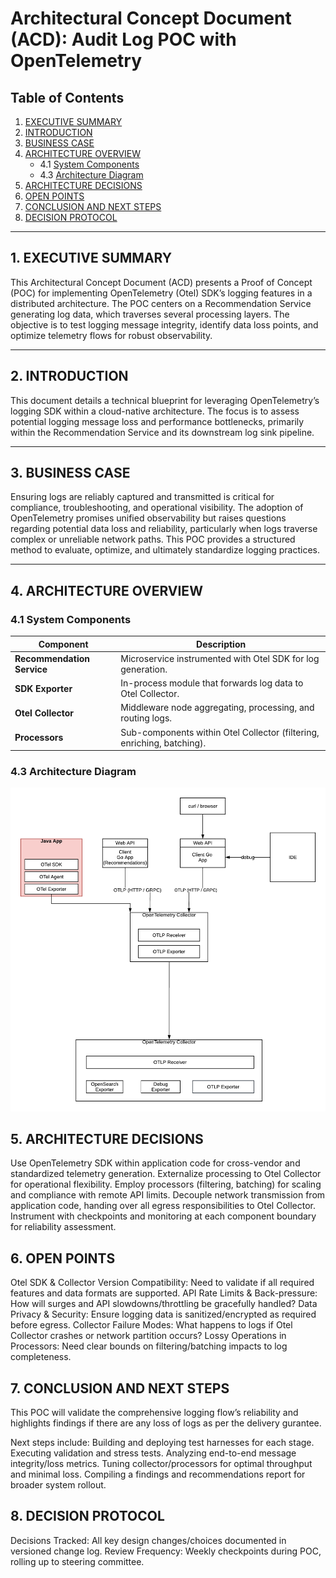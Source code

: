 # Architectural Concept Document (ACD): Audit Log POC with OpenTelemetry

## Table of Contents

1. [EXECUTIVE SUMMARY](#1-executive-summary)
2. [INTRODUCTION](#2-introduction)
3. [BUSINESS CASE](#3-business-case)
4. [ARCHITECTURE OVERVIEW](#4-architecture-overview)
   - 4.1 [System Components](#41-system-components)
   - 4.3 [Architecture Diagram](#43-architecture-diagram)
5. [ARCHITECTURE DECISIONS](#5-architecture-decisions)
6. [OPEN POINTS](#6-open-points)
7. [CONCLUSION AND NEXT STEPS](#7-conclusion-and-next-steps)
8. [DECISION PROTOCOL](#8-decision-protocol)
---

## 1. EXECUTIVE SUMMARY

This Architectural Concept Document (ACD) presents a Proof of Concept (POC) for implementing OpenTelemetry (Otel) SDK’s logging features in
a distributed architecture. The POC centers on a Recommendation Service generating log data, which traverses several processing layers. The
objective is to test logging message integrity, identify data loss points, and optimize telemetry flows for robust observability.

---

## 2. INTRODUCTION

This document details a technical blueprint for leveraging OpenTelemetry’s logging SDK within a cloud-native architecture. The focus is to
assess potential logging message loss and performance bottlenecks, primarily within the Recommendation Service and its downstream log sink
pipeline.

---

## 3. BUSINESS CASE

Ensuring logs are reliably captured and transmitted is critical for compliance, troubleshooting, and operational visibility. The adoption of
OpenTelemetry promises unified observability but raises questions regarding potential data loss and reliability, particularly when logs
traverse complex or unreliable network paths. This POC provides a structured method to evaluate, optimize, and ultimately standardize
logging practices.

---

## 4. ARCHITECTURE OVERVIEW

### 4.1 System Components

| Component                  | Description                                                            |
| -------------------------- | ---------------------------------------------------------------------- |
| **Recommendation Service** | Microservice instrumented with Otel SDK for log generation.            |
| **SDK Exporter**           | In-process module that forwards log data to Otel Collector.            |
| **Otel Collector**         | Middleware node aggregating, processing, and routing logs.             |
| **Processors**             | Sub-components within Otel Collector (filtering, enriching, batching). |

### 4.3 Architecture Diagram

![Architecture Overview](https://github.com/apeirora/audit-log-poc-for-otel/blob/main/ArchitectureOverview.png)

## 5. ARCHITECTURE DECISIONS

Use OpenTelemetry SDK within application code for cross-vendor and standardized telemetry generation. Externalize processing to Otel
Collector for operational flexibility. Employ processors (filtering, batching) for scaling and compliance with remote API limits. Decouple
network transmission from application code, handing over all egress responsibilities to Otel Collector. Instrument with checkpoints and
monitoring at each component boundary for reliability assessment.

## 6. OPEN POINTS

Otel SDK & Collector Version Compatibility: Need to validate if all required features and data formats are supported. API Rate Limits &
Back-pressure: How will surges and API slowdowns/throttling be gracefully handled? Data Privacy & Security: Ensure logging data is
sanitized/encrypted as required before egress. Collector Failure Modes: What happens to logs if Otel Collector crashes or network partition
occurs? Lossy Operations in Processors: Need clear bounds on filtering/batching impacts to log completeness.

## 7. CONCLUSION AND NEXT STEPS

This POC will validate the comprehensive logging flow’s reliability and highlights findings if there are any loss of logs as per the
delivery gurantee.

Next steps include: Building and deploying test harnesses for each stage. Executing validation and stress tests. Analyzing end-to-end
message integrity/loss metrics. Tuning collector/processors for optimal throughput and minimal loss. Compiling a findings and
recommendations report for broader system rollout.

## 8. DECISION PROTOCOL

Decisions Tracked: All key design changes/choices documented in versioned change log. Review Frequency: Weekly checkpoints during POC,
rolling up to steering committee.
